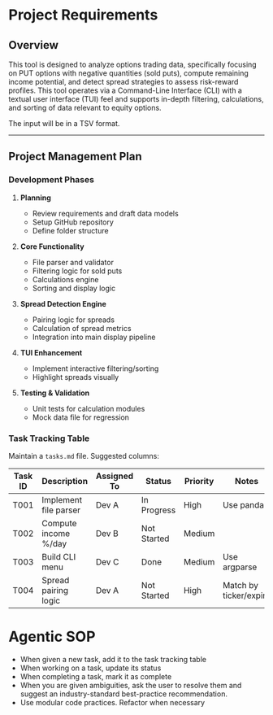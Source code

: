 # Project Requirements

## Overview

This tool is designed to analyze options trading data, specifically focusing on PUT options with negative quantities (sold puts), compute remaining income potential, and detect spread strategies to assess risk-reward profiles. This tool operates via a Command-Line Interface (CLI) with a textual user interface (TUI) feel and supports in-depth filtering, calculations, and sorting of data relevant to equity options.

The input will be in a TSV format.

---

## Project Management Plan

### Development Phases

1. **Planning**

   - Review requirements and draft data models
   - Setup GitHub repository
   - Define folder structure

2. **Core Functionality**

   - File parser and validator
   - Filtering logic for sold puts
   - Calculations engine
   - Sorting and display logic

3. **Spread Detection Engine**

   - Pairing logic for spreads
   - Calculation of spread metrics
   - Integration into main display pipeline

4. **TUI Enhancement**

   - Implement interactive filtering/sorting
   - Highlight spreads visually

5. **Testing & Validation**

   - Unit tests for calculation modules
   - Mock data file for regression

### Task Tracking Table

Maintain a `tasks.md` file. Suggested columns:

| Task ID | Description           | Assigned To | Status      | Priority | Notes                  |
| ------- | --------------------- | ----------- | ----------- | -------- | ---------------------- |
| T001    | Implement file parser | Dev A       | In Progress | High     | Use pandas             |
| T002    | Compute income %/day  | Dev B       | Not Started | Medium   |                        |
| T003    | Build CLI menu        | Dev C       | Done        | Medium   | Use argparse           |
| T004    | Spread pairing logic  | Dev A       | Not Started | High     | Match by ticker/expiry |

# Agentic SOP

- When given a new task, add it to the task tracking table
- When working on a task, update its status
- When completing a task, mark it as complete
- When you are given ambiguities, ask the user to resolve them and suggest an industry-standard best-practice recommendation.
- Use modular code practices. Refactor when necessary
